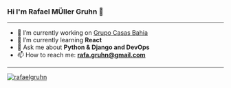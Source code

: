 ### Hi I'm Rafael MÜller Gruhn 👋

---

- 🔭 I’m currently working on [Grupo Casas Bahia](https://ri.grupocasasbahia.com.br/)
- 🌱 I’m currently learning **React**
- 💬 Ask me about **Python & Django and DevOps**
- 📫 How to reach me: **rafa.gruhn@gmail.com**

---

<a href="https://linkedin.com/in/rafael-muller-gruhn/" target="blank"><img src="https://www.shareicon.net/data/32x32/2015/09/18/103033_linkedin_512x512.png" alt="rafaelgruhn" /></a>
